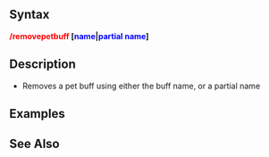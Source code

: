 ## Syntax

**<span style="color:red">/removepetbuff</span> \[<span style="color:blue">name</span>\|<span style="color:blue">partial
name</span>\]**  

## Description

-   Removes a pet buff using either the buff name, or a partial name

## Examples

## See Also


